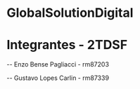 # GlobalSolutionDigital

# Integrantes - 2TDSF
-- Enzo Bense Pagliacci - rm87203

-- Gustavo Lopes Carlin - rm87339
